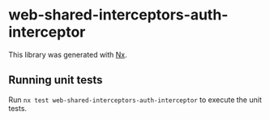 # web-shared-interceptors-auth-interceptor

This library was generated with [Nx](https://nx.dev).

## Running unit tests

Run `nx test web-shared-interceptors-auth-interceptor` to execute the unit tests.

